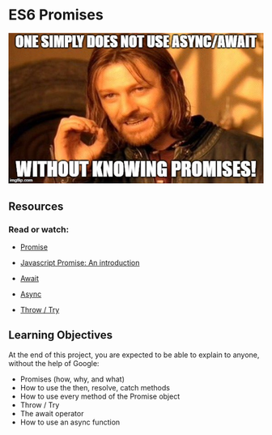 # ES6 Promises
<img src = "./images/promise.jpeg"/>

## Resources
### Read or watch:

* <a href = "https://developer.mozilla.org/en-US/docs/Web/JavaScript/Reference/Global_Objects/Promise"> Promise </a>

* <a href = "https://web.dev/promises/"> Javascript Promise: An introduction </a>

* <a href = "https://developer.mozilla.org/en-US/docs/Web/JavaScript/Reference/Operators/await"> Await </a>

* <a href = "https://developer.mozilla.org/en-US/docs/Web/JavaScript/Reference/Statements/async_function"> Async </a>

* <a href = "https://developer.mozilla.org/en-US/docs/Web/JavaScript/Reference/Statements/throw"> Throw / Try </a>



## Learning Objectives

At the end of this project, you are expected to be able to explain to anyone, without the help of Google:

* Promises (how, why, and what)
* How to use the then, resolve, catch methods
* How to use every method of the Promise object
* Throw / Try
* The await operator
* How to use an async function

